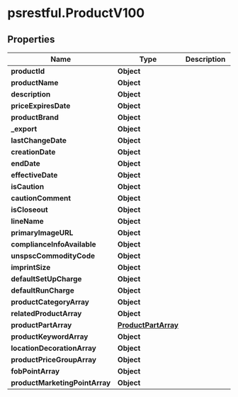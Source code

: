 # psrestful.ProductV100

## Properties
Name | Type | Description | Notes
------------ | ------------- | ------------- | -------------
**productId** | **Object** |  | 
**productName** | **Object** |  | 
**description** | **Object** |  | [optional] 
**priceExpiresDate** | **Object** |  | [optional] 
**productBrand** | **Object** |  | [optional] 
**_export** | **Object** |  | [optional] 
**lastChangeDate** | **Object** |  | [optional] 
**creationDate** | **Object** |  | [optional] 
**endDate** | **Object** |  | [optional] 
**effectiveDate** | **Object** |  | [optional] 
**isCaution** | **Object** |  | [optional] 
**cautionComment** | **Object** |  | [optional] 
**isCloseout** | **Object** |  | [optional] 
**lineName** | **Object** |  | [optional] 
**primaryImageURL** | **Object** |  | [optional] 
**complianceInfoAvailable** | **Object** |  | [optional] 
**unspscCommodityCode** | **Object** |  | [optional] 
**imprintSize** | **Object** |  | [optional] 
**defaultSetUpCharge** | **Object** |  | [optional] 
**defaultRunCharge** | **Object** |  | [optional] 
**productCategoryArray** | **Object** |  | 
**relatedProductArray** | **Object** |  | 
**productPartArray** | [**ProductPartArray**](ProductPartArray.md) |  | 
**productKeywordArray** | **Object** |  | 
**locationDecorationArray** | **Object** |  | [optional] 
**productPriceGroupArray** | **Object** |  | [optional] 
**fobPointArray** | **Object** |  | [optional] 
**productMarketingPointArray** | **Object** |  | 
